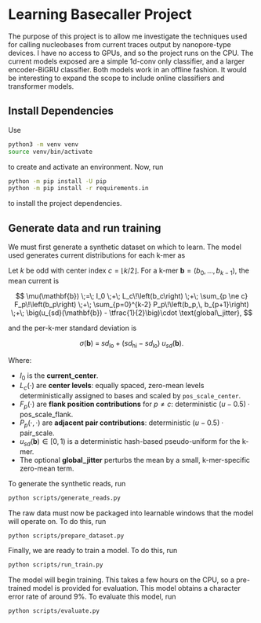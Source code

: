 # Learning Basecaller Project

The purpose of this project is to allow me investigate the techniques used for calling nucleobases from current traces output by nanopore-type devices. I have no access to GPUs, and so the project runs on the CPU. The current models exposed are a simple 1d-conv only classifier, and a larger encoder-BiGRU classifier. Both models work in an offline fashion. It would be interesting to expand the scope to include online classifiers and transformer models.

## Install Dependencies

Use

```bash
python3 -m venv venv
source venv/bin/activate
```

to create and activate an environment. Now, run

```bash
python -m pip install -U pip
python -m pip install -r requirements.in
```

to install the project dependencies.

## Generate data and run training

We must first generate a synthetic dataset on which to learn. The model used generates current distributions for each k-mer as

Let $k$ be odd with center index $c = \lfloor k/2 \rfloor$.
For a k-mer $\mathbf{b} = (b_0,\dots,b_{k-1})$, the mean current is

$$
\mu(\mathbf{b}) \;=\;
I_0
\;+\; L_c\!\left(b_c\right)
\;+\; \sum_{p \ne c} F_p\!\left(b_p\right)
\;+\; \sum_{p=0}^{k-2} P_p\!\left(b_p,\, b_{p+1}\right)
\;+\; \big(u_{sd}(\mathbf{b}) - \tfrac{1}{2}\big)\cdot \text{global\_jitter},
$$

and the per-k-mer standard deviation is

$$
\sigma(\mathbf{b}) \;=\; sd_{\mathrm{lo}} \;+\; \big(sd_{\mathrm{hi}} - sd_{\mathrm{lo}}\big)\; u_{sd}(\mathbf{b}).
$$

Where:

- $I_0$ is the **current_center**.
- $L_c(\cdot)$ are **center levels**: equally spaced, zero-mean levels deterministically assigned to bases and scaled by `pos_scale_center`.
- $F_p(\cdot)$ are **flank position contributions** for $p \ne c$: deterministic $(u-0.5)\cdot \text{pos\_scale\_flank}$.
- $P_p(\cdot,\cdot)$ are **adjacent pair contributions**: deterministic $(u-0.5)\cdot \text{pair\_scale}$.
- $u_{sd}(\mathbf{b}) \in [0,1)$ is a deterministic hash-based pseudo-uniform for the k-mer.
- The optional **global_jitter** perturbs the mean by a small, k-mer-specific zero-mean term.

To generate the synthetic reads, run

```bash
python scripts/generate_reads.py
```

The raw data must now be packaged into learnable windows that the model will operate on. To do this, run

```bash
python scripts/prepare_dataset.py
```

Finally, we are ready to train a model. To do this, run

```bash
python scripts/run_train.py
```

The model will begin training. This takes a few hours on the CPU, so a pre-trained model is provided for evaluation. This model obtains a character error rate of around 9\%. To evaluate this model, run

```bash
python scripts/evaluate.py
```
